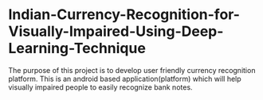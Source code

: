 # Indian-Currency-Recognition-for-Visually-Impaired-Using-Deep-Learning-Technique
The purpose of this project is to develop user friendly currency recognition platform. This is an android based application(platform) which will help visually impaired people to easily recognize bank notes.
